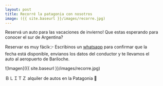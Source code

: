 ```yaml
---
layout: post
title: Recorré la patagonia con nosotros
image: ({{ site.baseurl }}/images/recorre.jpg)
---
```


Reservá un auto para las vacaciones de invierno! Que estas esperando para conocer el sur de Argentina?

Reservar es muy fácil👉 Escribinos un [whatsapp](http://wa.me/542944603307) para confirmar que la fecha está disponible, envianos los datos del conductor y te llevamos el auto al aeropuerto de Bariloche.

![Imagen]({{ site.baseurl }}/images/recorre.jpg)

ＢＬＩＴＺ
alquiler de autos en la Patagonia 📍
